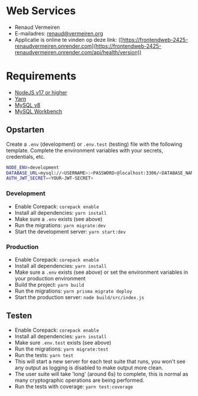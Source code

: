 #  Web Services

-  Renaud Vermeiren
- E-mailadres: <renaud@vermeiren.org>
- Applicatie is online te vinden op deze link: ([https://frontendweb-2425-renaudvermeiren.onrender.com](https://frontendweb-2425-renaudvermeiren.onrender.com/api/health/version))

# Requirements

- [NodeJS v17 or higher](https://nodejs.org/)
- [Yarn](https://yarnpkg.com/)
- [MySQL v8](https://dev.mysql.com/downloads/windows/installer/8.0.html) 
- [MySQL Workbench](https://dev.mysql.com/downloads/workbench/) 

## Opstarten
Create a `.env` (development) or `.env.test` (testing) file with the following template.
Complete the environment variables with your secrets, credentials, etc.

```bash
NODE_ENV=development
DATABASE_URL=mysql://<USERNAME>:<PASSWORD>@localhost:3306/<DATABASE_NAME>
AUTH_JWT_SECRET=<YOUR-JWT-SECRET>
```

### Development

- Enable Corepack: `corepack enable`
- Install all dependencies: `yarn install`
- Make sure a `.env` exists (see above)
- Run the migrations: `yarn migrate:dev`
- Start the development server: `yarn start:dev`

### Production

- Enable Corepack: `corepack enable`
- Install all dependencies: `yarn install`
- Make sure a `.env` exists (see above) or set the environment variables in your production environment
- Build the project: `yarn build`
- Run the migrations: `yarn prisma migrate deploy`
- Start the production server: `node build/src/index.js`


## Testen

- Enable Corepack: `corepack enable`
- Install all dependencies: `yarn install`
- Make sure `.env.test` exists (see above)
- Run the migrations: `yarn migrate:test`
- Run the tests: `yarn test`
 - This will start a new server for each test suite that runs, you won't see any output as logging is disabled to make output more clean.
  - The user suite will take 'long' (around 6s) to complete, this is normal as many cryptographic operations are being performed.
- Run the tests with coverage: `yarn test:coverage`
